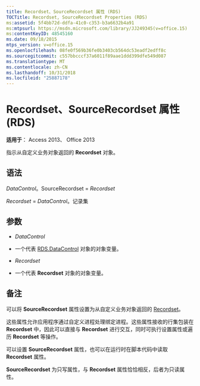 ```yaml
---
title: Recordset、SourceRecordset 属性 (RDS)
TOCTitle: Recordset, SourceRecordset Properties (RDS)
ms:assetid: 5f4bb72d-ddfa-41c0-c353-b3a6632b4a91
ms:mtpsurl: https://msdn.microsoft.com/library/JJ249345(v=office.15)
ms:contentKeyID: 48545160
ms.date: 09/18/2015
mtps_version: v=office.15
ms.openlocfilehash: 08fe0f569b36fe0b3403cb564dc53eadf2edff8c
ms.sourcegitcommit: c557bbcccf37a6011f89aae1ddd399dfe549d087
ms.translationtype: MT
ms.contentlocale: zh-CN
ms.lasthandoff: 10/31/2018
ms.locfileid: "25887178"
---
```

# <a name="recordset-sourcerecordset-properties-rds"></a>Recordset、SourceRecordset 属性 (RDS)


**适用于**： Access 2013、 Office 2013

指示从自定义业务对象返回的 **Recordset** 对象。

## <a name="syntax"></a>语法

*DataControl*。SourceRecordset = *Recordset*

*Recordset* = *DataControl*。记录集

## <a name="parameters"></a>参数

  - *DataControl*

  - 一个代表 [RDS.DataControl](datacontrol-object-rds.md) 对象的对象变量。

  - *Recordset*

  - 一个代表 **Recordset** 对象的对象变量。

## <a name="remarks"></a>备注

可以将 **SourceRecordset** 属性设置为从自定义业务对象返回的 [Recordset](recordset-object-ado.md)。

这些属性允许应用程序通过自定义进程处理绑定进程。这些属性接收的行集包装在 **Recordset** 中，因此可以直接与 **Recordset** 进行交互，同时可执行设置属性或遍历 **Recordset** 等操作。

可以设置 **SourceRecordset** 属性，也可以在运行时在脚本代码中读取 **Recordset** 属性。

**SourceRecordset** 为只写属性，与 **Recordset** 属性恰恰相反，后者为只读属性。

